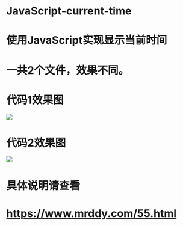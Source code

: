 # JavaScript-current-time
# 使用JavaScript实现显示当前时间<br>

# 一共2个文件，效果不同。<br>


# 代码1效果图<br>
<img src = 'https://ae01.alicdn.com/kf/Hc82ffa80bc964eab9aa832faabdd5fdaJ.png' /><br>

# 代码2效果图<br>
<img src = 'https://ae01.alicdn.com/kf/H88368f776d524b348d5bc24ca961857fb.png' /><br>

# 具体说明请查看<br>

# https://www.mrddy.com/55.html
